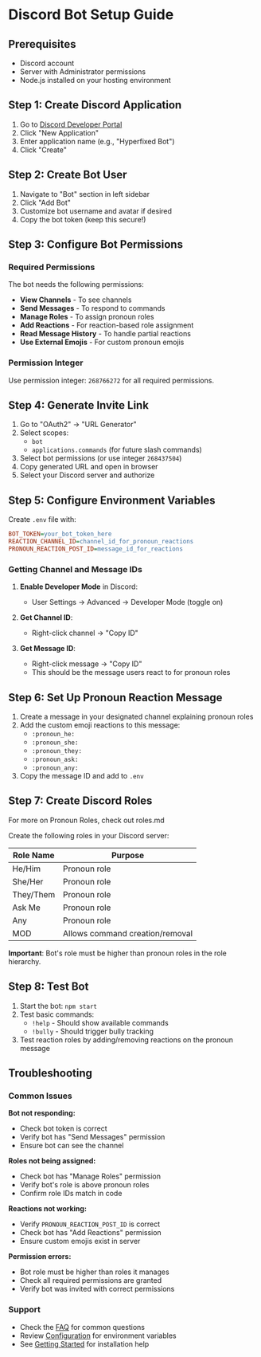 # Discord Bot Setup Guide

## Prerequisites
- Discord account
- Server with Administrator permissions
- Node.js installed on your hosting environment

## Step 1: Create Discord Application

1. Go to [Discord Developer Portal](https://discord.com/developers/applications)
2. Click "New Application"
3. Enter application name (e.g., "Hyperfixed Bot")
4. Click "Create"

## Step 2: Create Bot User

1. Navigate to "Bot" section in left sidebar
2. Click "Add Bot"
3. Customize bot username and avatar if desired
4. Copy the bot token (keep this secure!)

## Step 3: Configure Bot Permissions

### Required Permissions
The bot needs the following permissions:

- **View Channels** - To see channels
- **Send Messages** - To respond to commands
- **Manage Roles** - To assign pronoun roles
- **Add Reactions** - For reaction-based role assignment
- **Read Message History** - To handle partial reactions
- **Use External Emojis** - For custom pronoun emojis

### Permission Integer
Use permission integer: `268766272` for all required permissions.

## Step 4: Generate Invite Link

1. Go to "OAuth2" → "URL Generator"
2. Select scopes:
   - `bot`
   - `applications.commands` (for future slash commands)
3. Select bot permissions (or use integer `268437504`)
4. Copy generated URL and open in browser
5. Select your Discord server and authorize

## Step 5: Configure Environment Variables

Create `.env` file with:

```ini
BOT_TOKEN=your_bot_token_here
REACTION_CHANNEL_ID=channel_id_for_pronoun_reactions
PRONOUN_REACTION_POST_ID=message_id_for_reactions
```

### Getting Channel and Message IDs

1. **Enable Developer Mode** in Discord:
   - User Settings → Advanced → Developer Mode (toggle on)

2. **Get Channel ID**:
   - Right-click channel → "Copy ID"

3. **Get Message ID**:
   - Right-click message → "Copy ID"
   - This should be the message users react to for pronoun roles

## Step 6: Set Up Pronoun Reaction Message

1. Create a message in your designated channel explaining pronoun roles
2. Add the custom emoji reactions to this message:
   - `:pronoun_he:`
   - `:pronoun_she:`
   - `:pronoun_they:`
   - `:pronoun_ask:`
   - `:pronoun_any:`
3. Copy the message ID and add to `.env`

## Step 7: Create Discord Roles
For more on Pronoun Roles, check out roles.md

Create the following roles in your Discord server:

| Role Name | Purpose |
|-----------|---------|
| He/Him | Pronoun role |
| She/Her | Pronoun role |
| They/Them | Pronoun role |
| Ask Me | Pronoun role |
| Any | Pronoun role |
| MOD | Allows command creation/removal |

**Important**: Bot's role must be higher than pronoun roles in the role hierarchy.

## Step 8: Test Bot

1. Start the bot: `npm start`
2. Test basic commands:
   - `!help` - Should show available commands
   - `!bully` - Should trigger bully tracking
3. Test reaction roles by adding/removing reactions on the pronoun message

## Troubleshooting

### Common Issues

**Bot not responding:**
- Check bot token is correct
- Verify bot has "Send Messages" permission
- Ensure bot can see the channel

**Roles not being assigned:**
- Check bot has "Manage Roles" permission
- Verify bot's role is above pronoun roles
- Confirm role IDs match in code

**Reactions not working:**
- Verify `PRONOUN_REACTION_POST_ID` is correct
- Check bot has "Add Reactions" permission
- Ensure custom emojis exist in server

**Permission errors:**
- Bot role must be higher than roles it manages
- Check all required permissions are granted
- Verify bot was invited with correct permissions

### Support
- Check the [FAQ](faq.md) for common questions
- Review [Configuration](configuration.md) for environment variables
- See [Getting Started](getting-started.md) for installation help
